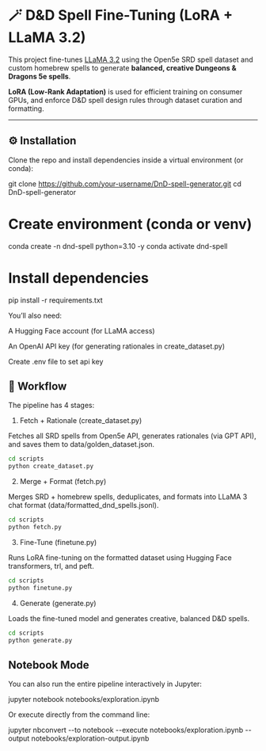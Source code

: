 # 🪄 D&D Spell Fine-Tuning (LoRA + LLaMA 3.2)

This project fine-tunes [LLaMA 3.2](https://huggingface.co/meta-llama) using the Open5e SRD spell dataset and custom homebrew spells to generate **balanced, creative Dungeons & Dragons 5e spells**.  

**LoRA (Low-Rank Adaptation)** is used for efficient training on consumer GPUs, and enforce D&D spell design rules through dataset curation and formatting.

---
## ⚙️ Installation
Clone the repo and install dependencies inside a virtual environment (or conda):

git clone https://github.com/your-username/DnD-spell-generator.git
cd DnD-spell-generator

# Create environment (conda or venv)
conda create -n dnd-spell python=3.10 -y
conda activate dnd-spell

# Install dependencies
pip install -r requirements.txt

You’ll also need:

A Hugging Face account (for LLaMA access)

An OpenAI API key (for generating rationales in create_dataset.py)

Create .env file to set api key

## 🚀 Workflow

The pipeline has 4 stages:

1. Fetch + Rationale (create_dataset.py)

Fetches all SRD spells from Open5e API, generates rationales (via GPT API), and saves them to data/golden_dataset.json.

```bash
cd scripts
python create_dataset.py
```

2. Merge + Format (fetch.py)

Merges SRD + homebrew spells, deduplicates, and formats into LLaMA 3 chat format (data/formatted_dnd_spells.jsonl).

```bash
cd scripts
python fetch.py
```

3. Fine-Tune (finetune.py)

Runs LoRA fine-tuning on the formatted dataset using Hugging Face transformers, trl, and peft.

```bash
cd scripts
python finetune.py
```

4. Generate (generate.py)

Loads the fine-tuned model and generates creative, balanced D&D spells.

```bash
cd scripts
python generate.py
```

## Notebook Mode

You can also run the entire pipeline interactively in Jupyter:

jupyter notebook notebooks/exploration.ipynb

Or execute directly from the command line:

jupyter nbconvert --to notebook --execute notebooks/exploration.ipynb --output notebooks/exploration-output.ipynb
